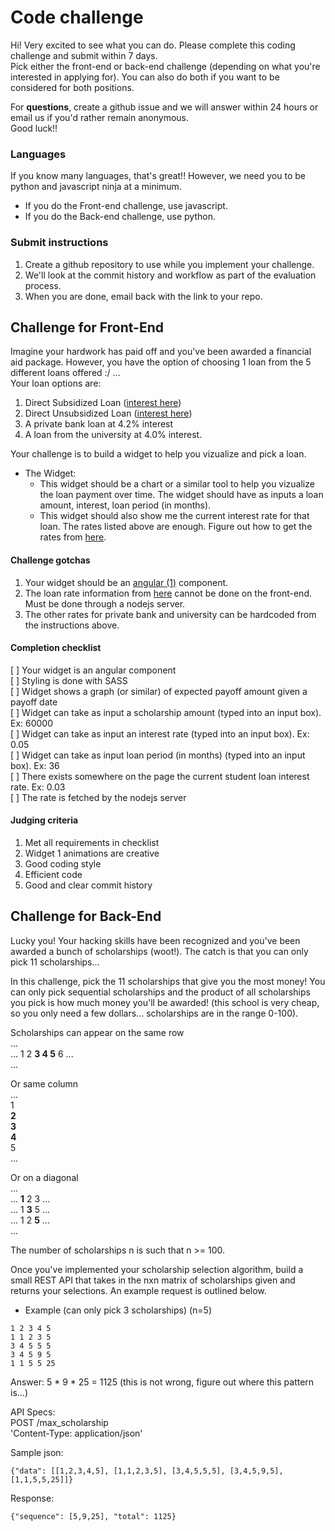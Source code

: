 # Code challenge

Hi! Very excited to see what you can do. Please complete this coding challenge and submit within 7 days.    
Pick either the front-end or back-end challenge (depending on what you're interested in applying for). You can also do both if you want to be considered for both positions.   

For **questions**, create a github issue and we will answer within 24 hours or email us if you'd rather remain anonymous.   
Good luck!!   

### Languages
If you know many languages, that's great!! However, we need you to be python and javascript ninja at a minimum.       
- If you do the Front-end challenge, use javascript.    
- If you do the Back-end challenge, use python.   


### Submit instructions     
1. Create a github repository to use while you implement your challenge.    
2. We'll look at the commit history and workflow as part of the evaluation process.   
3. When you are done, email back with the link to your repo.    

## Challenge for Front-End    
Imagine your hardwork has paid off and you've been awarded a financial aid package. However, you have the option of choosing 1 loan from the 5 different loans offered :/ ...   
Your loan options are:    
1. Direct Subsidized Loan ([interest here](https://studentaid.ed.gov/sa/types/loans/interest-rates))   
2. Direct Unsubsidized Loan ([interest here](https://studentaid.ed.gov/sa/types/loans/interest-rates))   
3. A private bank loan at 4.2% interest    
4. A loan from the university at 4.0% interest.   

Your challenge is to build a widget to help you vizualize and pick a loan.    
- The Widget: 
  - This widget should be a chart or a similar tool to help you vizualize the loan payment over time. The widget should have as inputs a loan amount, interest, loan period (in months).    
  - This widget should also show me the current interest rate for that loan. The rates listed above are enough. Figure out how to get the rates from [here](https://studentaid.ed.gov/sa/types/loans/interest-rates).      

#### Challenge gotchas    
1. Your widget should be an [angular (1)](https://angularjs.org/) component.   
2. The loan rate information from [here](https://studentaid.ed.gov/sa/types/loans/interest-rates) cannot be done on the front-end. Must be done through a nodejs server.  
3. The other rates for private bank and university can be hardcoded from the instructions above.    

#### Completion checklist    
[ ] Your widget is an angular component    
[ ] Styling is done with SASS    
[ ] Widget shows a graph (or similar) of expected payoff amount given a payoff date           
[ ] Widget can take as input a scholarship amount (typed into an input box). Ex: 60000  
[ ] Widget can take as input an interest rate (typed into an input box). Ex: 0.05    
[ ] Widget can take as input loan period (in months) (typed into an input box). Ex: 36    
[ ] There exists somewhere on the page the current student loan interest rate. Ex: 0.03   
[ ] The rate is fetched by the nodejs server    

#### Judging criteria    
1. Met all requirements in checklist   
2. Widget 1 animations are creative    
3. Good coding style   
4. Efficient code    
5. Good and clear commit history   


## Challenge for Back-End
Lucky you! Your hacking skills have been recognized and you've been awarded a bunch of scholarships (woot!). The catch is that you can only pick 11 scholarships...    

In this challenge, pick the 11 scholarships that give you the most money! You can only pick sequential scholarships and the product of all scholarships you pick is how much money you'll be awarded! (this school is very cheap, so you only need a few dollars... scholarships are in the range 0-100).  

Scholarships can appear on the same row   
...    
... 1 2 **3 4 5** 6 ...    
...    
    
Or same column   
...    
1    
**2**    
**3**    
**4**    
5    
...    

Or on a diagonal    
...    
... **1** 2 3 ...     
... 1 **3** 5 ...    
... 1 2 **5** ...    
...    

The number of scholarships n is such that n >= 100.    

Once you've implemented your scholarship selection algorithm, build a small REST API that takes in the nxn matrix of scholarships given and returns your selections. An example request is outlined below.    

- Example (can only pick 3 scholarships) (n=5)          
```
1 2 3 4 5    
1 1 2 3 5   
3 4 5 5 5    
3 4 5 9 5    
1 1 5 5 25    
```

Answer: 5 * 9 * 25 = 1125   (this is not wrong, figure out where this pattern is...)    

API Specs:    
POST /max_scholarship     
'Content-Type: application/json'    

Sample json:    
```
{"data": [[1,2,3,4,5], [1,1,2,3,5], [3,4,5,5,5], [3,4,5,9,5], [1,1,5,5,25]]}
```    

Response:    
```
{"sequence": [5,9,25], "total": 1125}
```    
